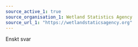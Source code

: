 ```yaml
---
source_active_1: true
source_organisation_1: Wetland Statistics Agency
source_url_1: "https://wetlandstaticsagency.org"
---
```

Enskt svar
